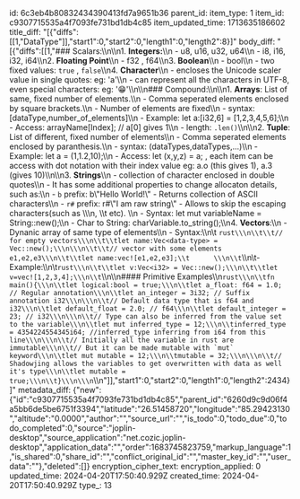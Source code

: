 id: 6c3eb4b80832434390413fd7a9651b36
parent_id: 
item_type: 1
item_id: c9307715535a4f7093fe731bd1db4c85
item_updated_time: 1713635186602
title_diff: "[{\"diffs\":[[1,\"DataType\"]],\"start1\":0,\"start2\":0,\"length1\":0,\"length2\":8}]"
body_diff: "[{\"diffs\":[[1,\"### Scalars:\\\n\\\n1. **Integers:**\\\n   - u8, u16, u32, u64\\\n   - i8, i16, i32, i64\\\n2. **Floating Point**\\\n   - f32 , f64\\\n3. **Boolean**\\\n   - bool\\\n   - two fixed values: `true` , `false`\\\n4. **Character**\\\n   - encloses the Unicode scaler value in single quotes: eg: 'a'\\\n   - can represent all the characters in UTF-8, even special characters: eg: '😁'\\\n\\\n### Compound:\\\n\\\n1. **Arrays**: List of same, fixed number of elements.\\\n   - Comma seperated elements enclosed by square brackets.\\\n   - Number of elements are fixed\\\n   - syntax: [dataType,number_of_elements]\\\n   - Example: let a:[i32,6] = [1,2,3,4,5,6];\\\n   - Access: arrayName[Index]; // a[0] gives 1\\\n   - length: `.len()`\\\n\\\n2. **Tuple**: List of different, fixed number of elements\\\n   - Comma seperated elements enclosed by paranthesis.\\\n   - syntax: (dataTypes,dataTypes,...)\\\n   - Example: let a = (1,1.2,10);\\\n   - Access: let (x,y,z) = a; , each item can be access with dot notation with their index value eg: a.o (this gives 1), a.3 (gives 10)\\\n\\\n3. **Strings**\\\n   - collection of character enclosed in double quotes\\\n   - It has some additional properties to change allocaton details, such as:\\\n      - `b` prefix: b\\\"Hello World!\\\" - Returns collection of ASCII characters\\\n      - `r#` prefix: r#\\\"I am raw string\\\" - Allows to skip the escaping characters(such as \\\\\n, \\\\t etc). \\\n   - Syntax: let mut variableName = String::new();\\\n   - Char to String: charVariable.to_string();\\\n4. **Vectors**:\\\n    - Dynanic array of same type of elements\\\n    - Syntax:\\\n\\t ```rust\\\n\\t\\t// for empty vectors\\\n\\t\\tlet name:Vec<data-type> = Vec::new();\\\n\\\n\\t\\t// vector with some elements e1,e2,e3\\\n\\t\\tlet name:vec![e1,e2,e3];\\t      \\\n\\t```\\\n\\t- Example:\\\n\\t```rust\\\n\\t\\tlet v:Vec<i32> = Vec::new();\\\n\\t\\tlet v=vec![1,2,3,4];\\\n\\t```\\\n\\\n#### Primitive Examples\\\n```rust\\\n\\tfn main(){\\\n\\tlet logical:bool = true;\\\n\\tlet a_float: f64 = 1.0; // Regular annotation\\\n\\tlet an_integer = 3i32; // Suffix annotation i32\\\n\\\n\\t// Default data type that is f64 and i32\\\n\\tlet default_float = 2.0; // f64\\\n\\tlet default_integer = 23; // i32\\\n\\\n\\t// Type can also be inferred from the value set to the variable\\\n\\tlet mut inferred_type = 12;\\\n\\tinferred_type = 4354224554345i64; //inferred_type inferring from i64 from this line\\\n\\\n\\t// Initially all the variable in rust are immutable\\\n\\t// But it can be made mutable with `mut` keyword\\\n\\tlet mut mutable = 12;\\\n\\tmutable = 32;\\\n\\\n\\t// Shadowjing allows the variables to get overwritten with data as well it's type\\\n\\tlet mutable = true;\\\n\\t}\\\n\\\n```\\\n\"]],\"start1\":0,\"start2\":0,\"length1\":0,\"length2\":2434}]"
metadata_diff: {"new":{"id":"c9307715535a4f7093fe731bd1db4c85","parent_id":"6260d9c9d06f4a5bb6de5be6751f3394","latitude":"26.51458720","longitude":"85.29423130","altitude":"0.0000","author":"","source_url":"","is_todo":0,"todo_due":0,"todo_completed":0,"source":"joplin-desktop","source_application":"net.cozic.joplin-desktop","application_data":"","order":1683745823759,"markup_language":1,"is_shared":0,"share_id":"","conflict_original_id":"","master_key_id":"","user_data":""},"deleted":[]}
encryption_cipher_text: 
encryption_applied: 0
updated_time: 2024-04-20T17:50:40.929Z
created_time: 2024-04-20T17:50:40.929Z
type_: 13